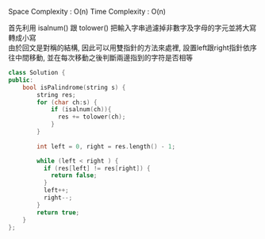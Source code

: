 
Space Complexity : O(n)
Time Complexity : O(n)

首先利用 isalnum() 跟 tolower() 把輸入字串過濾掉非數字及字母的字元並將大寫轉成小寫  
由於回文是對稱的結構, 因此可以用雙指針的方法來處裡, 設置left跟right指針依序往中間移動, 並在每次移動之後判斷兩邊指到的字符是否相等  


```c++
class Solution {
public:
    bool isPalindrome(string s) {
        string res;
        for (char ch:s) {
            if (isalnum(ch)){
              res += tolower(ch);
            }
        }
        
        int left = 0, right = res.length() - 1;

        while (left < right ) {
          if (res[left] != res[right]) {
            return false;
          }
          left++; 
          right--;
        }
        return true;
    }
};

```
